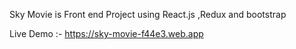 Sky Movie is Front end Project using React.js ,Redux and bootstrap 

Live Demo :- https://sky-movie-f44e3.web.app
